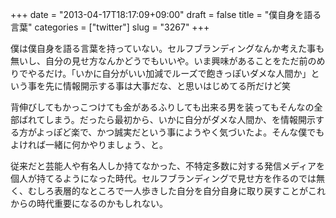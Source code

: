 +++
date = "2013-04-17T18:17:09+09:00"
draft = false
title = "僕自身を語る言葉"
categories = ["twitter"]
slug = "3267"
+++

僕は僕自身を語る言葉を持っていない。セルフブランディングなんか考えた事も無いし、自分の見せ方なんかどうでもいいや。いま興味があることをただ前のめりでやるだけ。「いかに自分がいい加減でルーズで飽きっぽいダメな人間か」という事を先に情報開示する事は大事だな、と思いはじめてる所だけど笑

背伸びしてもかっこつけても金があるふりしても出来る男を装ってもそんなの全部ばれてしまう。だったら最初から、いかに自分がダメな人間か、を情報開示する方がよっぽど楽で、かつ誠実だという事にようやく気づいたよ。そんな僕でもよければ一緒に何かやりましょう、と。

従来だと芸能人や有名人しか持てなかった、不特定多数に対する発信メディアを個人が持てるようになった時代。セルフブランディングで見せ方を作るのでは無く、むしろ表層的なところで一人歩きした自分を自分自身に取り戻すことがこれからの時代重要になるのかもしれない。
